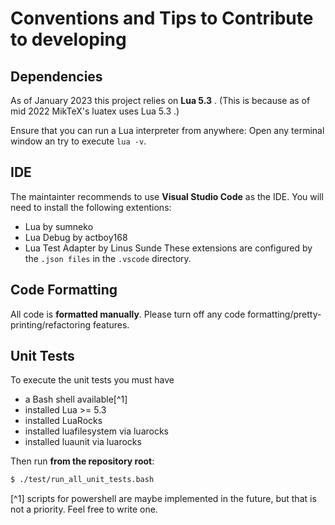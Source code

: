# Conventions and Tips to Contribute to developing

## Dependencies

As of January 2023 this project relies on **Lua 5.3** .
(This is because as of mid 2022 MikTeX's luatex uses Lua 5.3 .)

Ensure that you can run a Lua interpreter from anywhere:
Open any terminal window an try to execute ``lua -v``.

## IDE

The maintainter recommends to use **Visual Studio Code** as the IDE.
You will need to install the following extentions:
- Lua by sumneko
- Lua Debug by actboy168
- Lua Test Adapter by Linus Sunde
These extensions are configured by the ``.json files`` in the ``.vscode`` directory.

## Code Formatting

All code is **formatted manually**. Please turn off any code formatting/pretty-printing/refactoring features.

## Unit Tests

<!-- As of Januar 2022 the maintainer recommends to not use Visual Studio Code's native Testing UI.
Instead the Test Explorer UI provided by the extension Test Explorer UI from Holger Benl
should be used. This is because the extension Lua Test Adapter still uses the Test Explorer UI.
The conversion to the native Test API seems to not work satisfying. -->

To execute the unit tests you must have
- a Bash shell available[^1]
- installed Lua >= 5.3
- installed LuaRocks
- installed luafilesystem via luarocks
- installed luaunit via luarocks

Then run **from the repository root**:
```bash
$ ./test/run_all_unit_tests.bash
```

[^1] scripts for powershell are maybe implemented in the future, but that is not a priority.
     Feel free to write one.
